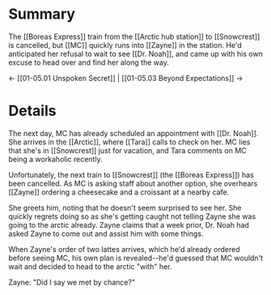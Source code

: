 # Summary

The [[Boreas Express]] train from the [[Arctic hub station]] to [[Snowcrest]] is cancelled, but [[MC]] quickly runs into [[Zayne]] in the station. He'd anticipated her refusal to wait to see [[Dr. Noah]], and came up with his own excuse to head over and find her along the way.

← [[01-05.01 Unspoken Secret]] | [[01-05.03 Beyond Expectations]] →

# Details

The next day, MC has already scheduled an appointment with [[Dr. Noah]]. She arrives in the [[Arctic]], where [[Tara]] calls to check on her. MC lies that she's in [[Snowcrest]] just for vacation, and Tara comments on MC being a workaholic recently.

Unfortunately, the next train to [[Snowcrest]] (the [[Boreas Express]]) has been cancelled. As MC is asking staff about another option, she overhears [[Zayne]] ordering a cheesecake and a croissant at a nearby cafe.

She greets him, noting that he doesn't seem surprised to see her. She quickly regrets doing so as she's getting caught not telling Zayne she was going to the arctic already. Zayne claims that a week prior, Dr. Noah had asked Zayne to come out and assist him with some things.

When Zayne's order of two lattes arrives, which he'd already ordered before seeing MC, his own plan is revealed--he'd guessed that MC wouldn't wait and decided to head to the arctic "with" her.

Zayne: "Did I say we met by chance?"